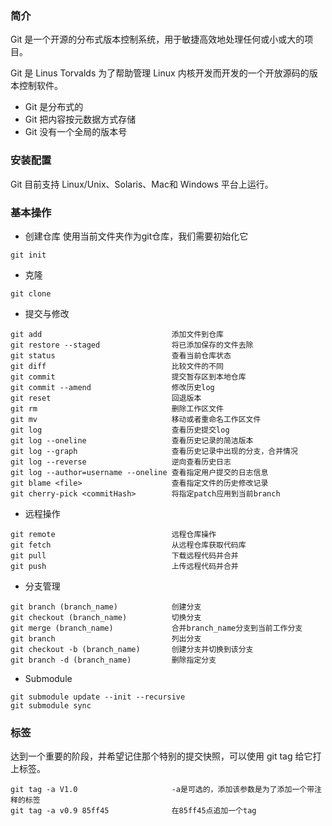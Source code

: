 ### 简介
Git 是一个开源的分布式版本控制系统，用于敏捷高效地处理任何或小或大的项目。

Git 是 Linus Torvalds 为了帮助管理 Linux 内核开发而开发的一个开放源码的版本控制软件。
* Git 是分布式的
* Git 把内容按元数据方式存储
* Git 没有一个全局的版本号

### 安装配置
Git 目前支持 Linux/Unix、Solaris、Mac和 Windows 平台上运行。

### 基本操作
* 创建仓库
使用当前文件夹作为git仓库，我们需要初始化它
```
git init
```
* 克隆
```
git clone
```
* 提交与修改
```
git add                             添加文件到仓库
git restore --staged                将已添加保存的文件去除
git status                          查看当前仓库状态
git diff                            比较文件的不同
git commit                          提交暂存区到本地仓库
git commit --amend                  修改历史log
git reset                           回退版本
git rm                              删除工作区文件
git mv                              移动或者重命名工作区文件
git log                             查看历史提交log
git log --oneline                   查看历史记录的简洁版本
git log --graph                     查看历史记录中出现的分支，合并情况
git log --reverse                   逆向查看历史日志
git log --author=username --oneline 查看指定用户提交的日志信息
git blame <file>                    查看指定文件的历史修改记录
git cherry-pick <commitHash>        将指定patch应用到当前branch
```
* 远程操作
```
git remote                          远程仓库操作
git fetch                           从远程仓库获取代码库
git pull                            下载远程代码并合并
git push                            上传远程代码并合并
```
* 分支管理
```
git branch (branch_name)            创建分支
git checkout (branch_name)          切换分支
git merge (branch_name)             合并branch_name分支到当前工作分支
git branch                          列出分支
git checkout -b (branch_name)       创建分支并切换到该分支
git branch -d (branch_name)         删除指定分支
```
* Submodule
```
git submodule update --init --recursive
git submodule sync
```
### 标签
达到一个重要的阶段，并希望记住那个特别的提交快照，可以使用 git tag 给它打上标签。
```
git tag -a V1.0                     -a是可选的，添加该参数是为了添加一个带注释的标签
git tag -a v0.9 85ff45              在85ff45点追加一个tag
```
